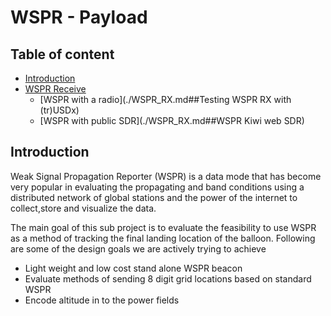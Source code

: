 # WSPR - Payload
## Table of content 

- [Introduction](##Introduction)
- [WSPR Receive](./WSPR_RX.md)
	- [WSPR with a radio](./WSPR_RX.md##Testing WSPR RX with (tr)USDx)
	- [WSPR with public SDR](./WSPR_RX.md##WSPR Kiwi web SDR)
## Introduction

Weak Signal Propagation Reporter (WSPR) is a data mode that has become very popular in evaluating the propagating and band conditions using a distributed network of global stations and the power of the internet to collect,store and visualize the data.

The main goal of this sub project is to evaluate the feasibility to use WSPR as a method of tracking the final landing location of the balloon. Following are some of the design goals we are actively trying to achieve 

- Light weight and low cost stand alone WSPR beacon
- Evaluate methods of sending 8 digit grid locations based on standard WSPR
- Encode altitude in to the power fields
